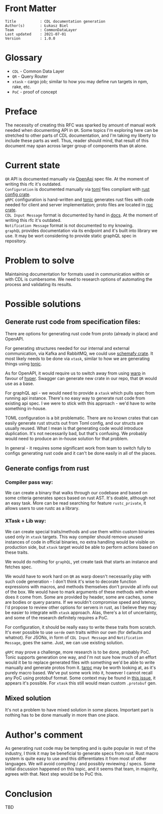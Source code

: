 # Front Matter

```
Title           : CDL documentation generation
Author(s)       : Łukasz Biel
Team            : CommonDataLayer
Last updated    : 2021-07-01
Version         : 1.0.0
```

# Glossary

* `CDL` - Common Data Layer
* `QR` - Query Router
* `xtask` - cargo job; similar to how you may define run targets in npm, rake, etc.
* `PoC` - proof of concept

# Preface

The necessity of creating this RFC was sparked by amount of manual work needed when documenting API in `QR`.
Some topics I'm exploring here can be stretched to other parts of CDL documentation, and I'm taking my liberty to include
these parts as well. Thus, reader should mind, that result of this document may span across larger group of components than
`QR` alone.

# Current state

`QR` API is documented manually via [OpenApi][OpenApi] spec file. At the moment of writing this rfc it's outdated.  
`Configuration` is documented manually via [toml][configuration-docs] files compliant with [rust config crate][config-rs].  
`gRPC` configuration is hand-written and [tonic][tonic-rs] generates rust files with code needed for client and server implementation; proto files are located in [rpc crate][cdl-rpc-rs].  
`CDL Input Message` format is documented by hand in [docs][cdl-input-message]. At the moment of writing this rfc it's outdated.  
`Notification Message` format is not documented to my knowing.  
`graphQL` provides documentation via its endpoint and it's built into library we use. It may be wort considering to provide static graphQL spec in repository.

# Problem to solve

Maintaining documentation for formats used in communication within or with CDL is cumbersome.
We need to research options of automating the process and validating its results.

# Possible solutions

## Generate rust code from specification files:

There are options for generating rust code from proto (already in place) and OpenAPI.

For generating structures needed for our internal and external communication, via Kafka and RabbitMQ, we could use [schemafy crate][schemafy-rs].
It most likely needs to be done via `xtask`, similar to how we are generating things using [tonic][tonic-rs].

As for OpenAPI, it would require us to switch away from using [warp][warp-rs] in favour of [hyper][hyper-rs]. Swagger can generate new crate in our repo, 
that `QR` would use as a base.

For graphQL api - we would need to provide a `xtask` which pulls spec from running api instance. There's no easy way to generate rust code from existing api spec. I we were to stick with this approach - we'd have to write something in-house.

TOML configuration is a bit problematic. There are no known crates that can easily generate rust structs out from Toml config, and our structs
are usually reused. What I mean is that generating code would introduce duplication. It's not necessarily bad, but that's confusing.
We probably would need to produce an in-house solution for that problem.

In general - it requires some significant work from team to switch fully to configs generating rust code and it can't be done easily in all of the places.

## Generate configs from rust

### Compiler pass way:

We can create a binary that walks through our codebase and based on some criteria generates specs based on rust AST. It's doable, although not an easy task.
More can be read searching for feature `rustc_private`, it allows users to use rustc as a library.

### XTask + Lib way:

We can create special traits/methods and use them within custom binaries used only in `xtask` targets. This way compiler should remove unused instances of code in official binaries,
no extra handling would be visible on production side, but `xtask` target would be able to perform actions based on these traits.

We would do nothing for `graphQL`, yet create task that starts an instance and fetches spec.

We would have to work hard on `QR` as warp doesn't necessarily play with such code generation - 
I don't think it's wise to decorate function expressions with macros, and methods themselves don't provide all info out of the box.
We would have to mark arguments of these methods with where does it come from. Some are provided by header, some are caches, some are bodies or query params. 
If we wouldn't compromise speed and latency, I'd propose to review other options for servers in rust,
as I believe they may be easier to integrate with `xtask` approach. Alas, there's a lot of uncertainty, and some of the research definitely requires a PoC.

For configuration, it should be really easy to write these traits from scratch. It's ever possible to use `serde` own traits within our own (for defaults and whatnot).
For JSONs, in form of `CDL Input Message` and `Notification Message`, goes the same. Just, we can use existing solution.

`gRPC` may prove a challenge, more research is to be done, probably PoC. Tonic supports generation one way, 
and I'm not sure how much of an effort would it be to replace generated files with something we'd be able to write manually and generate protos from it.
[tarpc][tarpc-rs] may be worth looking at, as it's purely macro based. We've put some work into it, however I cannot recall any PoC using protobuf format. 
Some context may be found in [this issue][tarpc-rs-161], it appears it's possible. For `xtask` this still would mean custom `.protobuf` gen.

## Mixed solution

It's not a problem to have mixed solution in some places. Important part is nothing has to be done manually in more than one place.

# Author's comment

As generating rust code may be tempting and is quite popular in rest of the industry, I think it may be beneficial to generate specs from rust.
Rust macro system is quite easy to use and this differentiates it from most of other languages. We will avoid compiling / and possibly reviewing / specs.
Some initial discussion happened on this topic, and it seems that team, in majority, agrees with that. Next step would be to PoC this.

# Conclusion

TBD

[OpenApi]: https://swagger.io/specification/
[configuration-docs]: ../configuration/index.md
[cdl-input-message]: ../architecture/data_router.md
[cdl-rpc-rs]: https://github.com/epiphany-platform/CommonDataLayer/tree/develop/crates/rpc/proto
[tonic-rs]: https://github.com/hyperium/tonic
[config-rs]: https://github.com/mehcode/config-rs
[schemafy-rs]: https://docs.rs/schemafy/0.5.2/schemafy/
[warp-rs]: https://github.com/seanmonstar/warp
[hyper-rs]: https://github.com/hyperium/hyper
[tarpc-rs]: https://github.com/google/tarpc
[tarpc-rs-161]: https://github.com/google/tarpc/issues/161
